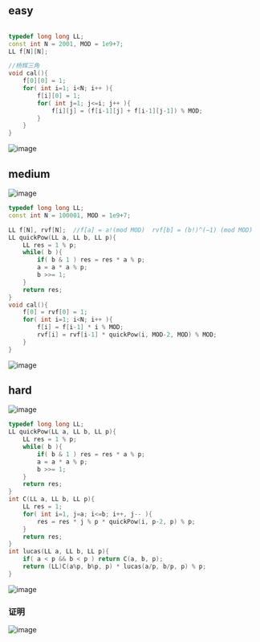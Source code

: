 ## easy
```C++

typedef long long LL;
const int N = 2001, MOD = 1e9+7;
LL f[N][N];

//杨辉三角
void cal(){
    f[0][0] = 1;
    for( int i=1; i<N; i++ ){
        f[i][0] = 1;
        for( int j=1; j<=i; j++ ){
            f[i][j] = (f[i-1][j] + f[i-1][j-1]) % MOD;
        }
    }
}
```
![image](https://user-images.githubusercontent.com/44974413/236374549-180e9f32-8826-43b2-bb5a-2291b3b1f9ad.png)

## medium
![image](https://user-images.githubusercontent.com/44974413/236374765-6735d799-1665-4f41-b366-ae467f76a4d9.png)
```C++
typedef long long LL;
const int N = 100001, MOD = 1e9+7;

LL f[N], rvf[N];  //f[a] = a!(mod MOD)  rvf[b] = (b!)^(−1) (mod MOD)
LL quickPow(LL a, LL b, LL p){
    LL res = 1 % p;
    while( b ){
        if( b & 1 ) res = res * a % p;
        a = a * a % p;
        b >>= 1;
    }
    return res;
}
void cal(){
    f[0] = rvf[0] = 1;
    for( int i=1; i<N; i++ ){
        f[i] = f[i-1] * i % MOD;
        rvf[i] = rvf[i-1] * quickPow(i, MOD-2, MOD) % MOD;
    }
}
```
![image](https://user-images.githubusercontent.com/44974413/236374841-0308bbcd-be44-4bf3-861b-0676a3ebed5a.png)

## hard
![image](https://user-images.githubusercontent.com/44974413/236375212-6d5a83b1-7a9e-4067-8cc2-b0d262dde8cd.png)


```C++
typedef long long LL;
LL quickPow(LL a, LL b, LL p){
    LL res = 1 % p;
    while( b ){
        if( b & 1 ) res = res * a % p;
        a = a * a % p;
        b >>= 1;
    }
    return res;
}
int C(LL a, LL b, LL p){
    LL res = 1;
    for( int i=1, j=a; i<=b; i++, j-- ){
        res = res * j % p * quickPow(i, p-2, p) % p;
    }
    return res;
}
int lucas(LL a, LL b, LL p){
    if( a < p && b < p ) return C(a, b, p);
    return (LL)C(a%p, b%p, p) * lucas(a/p, b/p, p) % p;
}

```
![image](https://user-images.githubusercontent.com/44974413/236375116-536018ae-80bd-4d03-a4e4-65179f060914.png)



### 证明
![image](https://user-images.githubusercontent.com/44974413/236375256-f73672ec-2c98-445c-95de-1e04ea3f5ddb.png)
